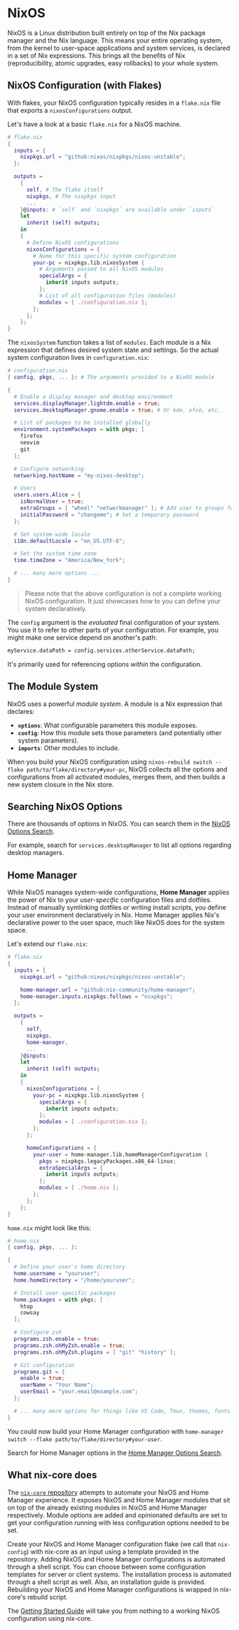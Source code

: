 # NixOS

NixOS is a Linux distribution built entirely on top of the Nix package manager and the Nix language. This means your entire operating system, from the kernel to user-space applications and system services, is declared in a set of Nix expressions. This brings all the benefits of Nix (reproducibility, atomic upgrades, easy rollbacks) to your whole system.

## NixOS Configuration (with Flakes)

With flakes, your NixOS configuration typically resides in a `flake.nix` file that exports a `nixosConfigurations` output.

Let's have a look at a basic `flake.nix` for a NixOS machine.

```nix
# flake.nix
{
  inputs = {
    nixpkgs.url = "github:nixos/nixpkgs/nixos-unstable";
  };

  outputs =
    {
      self, # The flake itself
      nixpkgs, # The nixpkgs input
      ...
    }@inputs: # `self` and `nixpkgs` are available under `inputs`
    let
      inherit (self) outputs;
    in
    {
      # Define NixOS configurations
      nixosConfigurations = {
        # Name for this specific system configuration
        your-pc = nixpkgs.lib.nixosSystem {
          # Arguments passed to all NixOS modules
          specialArgs = {
            inherit inputs outputs;
          };
          # List of all configuration files (modules)
          modules = [ ./configuration.nix ];
        };
      };
    };
}
```

The `nixosSystem` function takes a list of `modules`. Each module is a Nix expression that defines desired system state and settings. So the actual system configuration lives in `configuration.nix`:

```nix
# configuration.nix
{ config, pkgs, ... }: # The arguments provided to a NixOS module

{
  # Enable a display manager and desktop environment
  services.displayManager.lightdm.enable = true;
  services.desktopManager.gnome.enable = true; # Or kde, xfce, etc.

  # List of packages to be installed globally
  environment.systemPackages = with pkgs; [
    firefox
    neovim
    git
  ];

  # Configure networking
  networking.hostName = "my-nixos-desktop";

  # Users
  users.users.Alice = {
    isNormalUser = true;
    extraGroups = [ "wheel" "networkmanager" ]; # Add user to groups for sudo and network management
    initialPassword = "changeme"; # Set a temporary password
  };

  # Set system-wide locale
  i18n.defaultLocale = "en_US.UTF-8";

  # Set the system time zone
  time.timeZone = "America/New_York";

  # ... many more options ...
}
```

> Please note that the above configuration is not a complete working NixOS configuration. It just showcases how to you can define your system declaratively.

The `config` argument is the *evaluated* final configuration of your system. You use it to refer to other parts of your configuration. For example, you might make one service depend on another's path: 

```nix
myService.dataPath = config.services.otherService.dataPath;
```

It's primarily used for referencing options *within* the configuration.

## The Module System

NixOS uses a powerful *module system*. A module is a Nix expression that declares:
- **`options`**: What configurable parameters this module exposes.
- **`config`**: How this module sets those parameters (and potentially other system parameters).
- **`imports`**: Other modules to include.

When you build your NixOS configuration using `nixos-rebuild switch --flake path/to/flake/directory#your-pc`, NixOS collects all the options and configurations from all activated modules, merges them, and then builds a new system closure in the Nix store.

## Searching NixOS Options

There are thousands of options in NixOS. You can search them in the [NixOS Options Search](https://search.nixos.org/options?channel=unstable).

For example, search for `services.desktopManager` to list all options regarding desktop managers.

## Home Manager

While NixOS manages system-wide configurations, **Home Manager** applies the power of Nix to your *user-specific* configuration files and dotfiles. Instead of manually symlinking dotfiles or writing install scripts, you define your user environment declaratively in Nix. Home Manager applies Nix's declarative power to the user space, much like NixOS does for the system space.

Let's extend our `flake.nix`:

```nix
# flake.nix
{
  inputs = {
    nixpkgs.url = "github:nixos/nixpkgs/nixos-unstable";

    home-manager.url = "github:nix-community/home-manager";
    home-manager.inputs.nixpkgs.follows = "nixpkgs";
  };

  outputs =
    {
      self,
      nixpkgs,
      home-manager,
      ...
    }@inputs:
    let
      inherit (self) outputs;
    in
    {
      nixosConfigurations = {
        your-pc = nixpkgs.lib.nixosSystem {
          specialArgs = {
            inherit inputs outputs;
          };
          modules = [ ./configuration.nix ];
        };
      };

      homeConfigurations = {
        your-user = home-manager.lib.homeManagerConfiguration {
          pkgs = nixpkgs.legacyPackages.x86_64-linux;
          extraSpecialArgs = {
            inherit inputs outputs;
          };
          modules = [ ./home.nix ];
        };
      };
    };
}
```

`home.nix` might look like this:

```nix
# home.nix
{ config, pkgs, ... }:

{
  # Define your user's home directory
  home.username = "youruser";
  home.homeDirectory = "/home/youruser";

  # Install user-specific packages
  home.packages = with pkgs; [
    htop
    cowsay
  ];

  # Configure zsh
  programs.zsh.enable = true;
  programs.zsh.ohMyZsh.enable = true;
  programs.zsh.ohMyZsh.plugins = [ "git" "history" ];

  # Git configuration
  programs.git = {
    enable = true;
    userName = "Your Name";
    userEmail = "your.email@example.com";
  };

  # ... many more options for things like VS Code, Tmux, themes, fonts etc.
}
```

You could now build your Home Manager configuration with `home-manager switch --flake path/to/flake/directory#your-user`.

Search for Home Manager options in the [Home Manager Options Search](https://home-manager-options.extranix.com/?release=master).

## What nix-core does

The [`nix-core` repository](https://github.com/sid115/nix-core) attempts to automate your NixOS and Home Manager experience. It exposes NixOS and Home Manager modules that sit on top of the already existing modules in NixOS and Home Manager respectively. Module options are added and opinionated defaults are set to get your configuration running with less configuration options needed to be set.

Create your NixOS and Home Manager configuration flake (we call that `nix-config`) with nix-core as an input using a template provided in the repository. Adding NixOS and Home Manager configurations is automated through a shell script. You can choose between some configuration templates for server or client systems. The installation process is automated through a shell script as well. Also, an installation guide is provided. Rebuilding your NixOS and Home Manager configurations is wrapped in nix-core's rebuild script.

The [Getting Started Guide](../getting-started/create-nix-config.md) will take you from nothing to a working NixOS configuration using nix-core.
